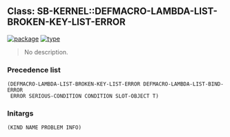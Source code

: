 ## Class: SB-KERNEL::DEFMACRO-LAMBDA-LIST-BROKEN-KEY-LIST-ERROR
[![package](https://img.shields.io/badge/Package-SB--KERNEL-5f9ea0.svg?style=social&colorA=999999)](../) [![type](https://img.shields.io/badge/Type-Class-5f9ea0.svg?style=social&colorA=999999)](../#class) 

> No description.

### Precedence list
```
(DEFMACRO-LAMBDA-LIST-BROKEN-KEY-LIST-ERROR DEFMACRO-LAMBDA-LIST-BIND-ERROR
 ERROR SERIOUS-CONDITION CONDITION SLOT-OBJECT T)
```
### Initargs
```
(KIND NAME PROBLEM INFO)
```
